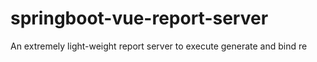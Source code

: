 # springboot-vue-report-server
An extremely light-weight report server to execute generate and bind re

